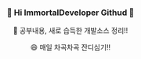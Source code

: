 <div align=center>
  
### 👋 Hi ImmortalDeveloper Githud 👋

💬 공부내용, 새로 습득한 개발소스 정리!!

😄 매일 차곡차곡 잔디심기!!

<!--
**ImmortalDeveloper/ImmortalDeveloper** is a ✨ _special_ ✨ repository because its `README.md` (this file) appears on your GitHub profile.

Here are some ideas to get you started:

- 🔭 I’m currently working on ...
- 🌱 I’m currently learning ...
- 👯 I’m looking to collaborate on ...
- 🤔 I’m looking for help with ...
- 💬 Ask me about ...
- 📫 How to reach me: ...
- 😄 Pronouns: ...
- ⚡ Fun fact: ...
-->

</div>


